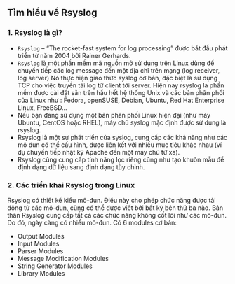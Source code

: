 ## Tìm hiểu về Rsyslog  

### 1.  Rsyslog là gì?  
- `Rsyslog` – “The rocket-fast system for log processing” được bắt đầu phát triển từ năm 2004 bởi Rainer Gerhards.   
- `Rsyslog` là một phần mềm mã nguồn mở sử dụng trên Linux dùng để chuyển tiếp các log message đến một địa chỉ trên mạng (log receiver, log server) Nó thực hiện giao thức syslog cơ bản, đặc biệt là sử dụng TCP cho việc truyền tải log từ client tới server. Hiện nay rsyslog là phần mềm được cài đặt sẵn trên hầu hết hệ thống Unix và các bản phân phối của Linux như : Fedora, openSUSE, Debian, Ubuntu, Red Hat Enterprise Linux, FreeBSD…  
- Nếu bạn đang sử dụng một bản phân phối Linux hiện đại (như máy Ubuntu, CentOS hoặc RHEL), máy chủ syslog mặc định được sử dụng là rsyslog.  
- Rsyslog là một sự phát triển của syslog, cung cấp các khả năng như các mô đun có thể cấu hình, được liên kết với nhiều mục tiêu khác nhau (ví dụ chuyển tiếp nhật ký Apache đến một máy chủ từ xa).  
- Rsyslog cũng cung cấp tính năng lọc riêng cũng như tạo khuôn mẫu để định dạng dữ liệu sang định dạng tùy chỉnh.  

### 2. Các triển khai Rsyslog trong Linux  

Rsyslog có thiết kế kiểu mô-đun. Điều này cho phép chức năng được tải động từ các mô-đun, cũng có thể được viết bởi bất kỳ bên thứ ba nào. Bản thân Rsyslog cung cấp tất cả các chức năng không cốt lõi như các mô-đun. Do đó, ngày càng có nhiều mô-đun. Có 6 modules cơ bản:
- Output Modules  
- Input Modules  
- Parser Modules  
- Message Modification Modules  
- String Generator Modules  
- Library Modules  

